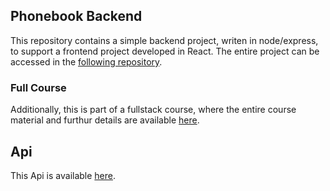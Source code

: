 ## Phonebook Backend
This repository contains a simple backend project, writen in node/express, to support a frontend project developed in React.
The entire project can be accessed in the [following repository](https://github.com/joaocosteira/fullstack2022).

### Full Course
Additionally, this is part of a fullstack course, where the entire course material and furthur details are available [here](https://fullstackopen.com/en/about).

## Api
This Api is available [here](https://thawing-springs-50406.herokuapp.com/api/persons).